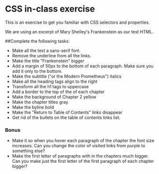 # CSS in-class exercise

This is an exercise to get you familiar with CSS selectors and properties. 

We are using an excerpt of Mary Shelley's Frankenstein as our test HTML.

##Complete the following tasks:

* Make all the text a sans-serif font.
* Remove the underline from all the links.
* Make the title "Frankenstein" bigger
* Add a margin of 50px to the bottom of each paragraph. Make sure you add it only to the bottom.
* Make the subtitle ("or the Modern Prometheus") italics
* Make all the heading tags align to the right
* Transform all the h1 tags to uppercase
* Add a border to the top of the of each chapter
* Make the background of Chapter 2 yellow
* Make the chapter titles gray
* Make the byline bold
* Make the "Return to Table of Contents" links disappear
* Get rid of the bullets on the table of contents links list.

### Bonus
* Make it so when you hover each paragraph of the chapter the font size increases. Can you change the color of visited links from purple to something else?
* Make the first letter of paragraphs with in the chapters much bigger. Can you make just the first letter of the first paragraph of each chapter bigger?
